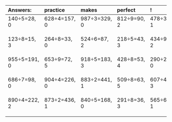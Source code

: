 | Answers: | practice | makes | perfect | ! |
| :--- | :--- | :--- | :--- | :--- |
| 140÷5=28, 0 | 628÷4=157, 0 | 987÷3=329, 0 | 812÷9=90, 2 | 478÷3=159, 1 | 
|   |   |   |   |   | 
|   |   |   |   |   | 
|   |   |   |   |   | 
| 123÷8=15, 3 | 264÷8=33, 0 | 524÷6=87, 2 | 218÷5=43, 3 | 434÷9=48, 2 | 
|   |   |   |   |   | 
|   |   |   |   |   | 
|   |   |   |   |   | 
| 955÷5=191, 0 | 653÷9=72, 5 | 918÷5=183, 3 | 428÷8=53, 4 | 290÷2=145, 0 | 
|   |   |   |   |   | 
|   |   |   |   |   | 
|   |   |   |   |   | 
| 686÷7=98, 0 | 904÷4=226, 0 | 883÷2=441, 1 | 509÷8=63, 5 | 607÷4=151, 3 | 
|   |   |   |   |   | 
|   |   |   |   |   | 
|   |   |   |   |   | 
| 890÷4=222, 2 | 873÷2=436, 1 | 840÷5=168, 0 | 291÷8=36, 3 | 565÷6=94, 1 | 
|   |   |   |   |   | 
|   |   |   |   |   | 
|   |   |   |   |   | 
